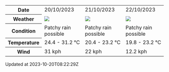 
<table>
    <tr>
        <th>Date</th>
        <td>20/10/2023</td><td>21/10/2023</td><td>22/10/2023</td>
    </tr>
    <tr>
        <th>Weather</th>
        <td><img src="https://cdn.weatherapi.com/weather/64x64/day/176.png"/></td><td><img src="https://cdn.weatherapi.com/weather/64x64/day/176.png"/></td><td><img src="https://cdn.weatherapi.com/weather/64x64/day/176.png"/></td>
    </tr>
    <tr>
        <th>Condition</th>
        <td width="200px">Patchy rain possible</td><td width="200px">Patchy rain possible</td><td width="200px">Patchy rain possible</td>
    </tr>
    <tr>
        <th>Temperature</th>
        <td>24.4 -  31.2 °C</td><td>20.4 -  23.2 °C</td><td>19.8 -  23.2 °C</td>
    </tr>
    <tr>
        <th>Wind</th>
        <td>31 kph</td><td>22 kph</td><td>12.2 kph</td>
    </tr>
</table>


Updated at 2023-10-20T08:22:29Z
